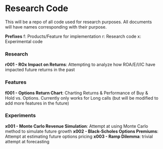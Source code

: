 # Research Code

This will be a repo of all code used for research purposes. All documents will have names corresponding with their purpose.

**Prefixes**
f: Products/Feature for implementation
r: Research code
x: Experimental code

### Research
**r001 - ROx Impact on Returns**: Attempting to analyze how ROA/E/I/IC have impacted future returns in the past

### Features
**f001 - Options Return Chart**: Charting Returns & Performance of Buy & Hold vs. Options. Currently only works for Long calls (but will be modified to add more features in the future)

### Experiments
**x001 - Monte Carlo Revenue Simulation**: Attempt at using Monte Carlo method to simulate future growth
**x002 - Black-Scholes Options Premiums**: Attempt at estimating future options pricing
**x003 - Ramp Dilemma**: trivial attempt at forecasting